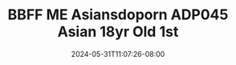 --- 
title: "BBFF ME  Asiansdoporn  ADP045 Asian 18yr Old 1st"
description: "nonton   BBFF ME  Asiansdoporn  ADP045 Asian 18yr Old 1st yandex full vidio  "
date: 2024-05-31T11:07:26-08:00
file_code: "w2yvjle3feqn"
draft: false
cover: "vow40erphpf7cdc0.jpg"
tags: ["BBFF", "Asiansdoporn", "Asian", "Old", "bokep-indo", "bokep-viral", "bokep-ig"]
length: 1025
fld_id: "1483176"
foldername: "Asiansdoporn 1"
categories: ["Asiansdoporn 1"]
views: 0
---